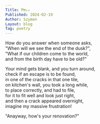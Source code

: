 ```yaml
---
Title: Pm₆₂  
Published: 2024-02-19
Author: Szymon  
Layout: blog  
Tag: poetry  
---
```

How do you answer when someone asks,  
"When will we see the end of the dusk?",  
"What if our children come to the world,  
and from the birth day have to be old?"  

Your mind gets blank, and you turn around,  
check if an escape is to be found,  
in one of the cracks in that one tile,  
on kitchen's wall, you took a long while,  
to place correctly, and had to file,  
for it to fit well and look just right,  
and then a crack appeared overnight,  
imagine my massive frustration!  

"Anayway, how's your renovation?"  
